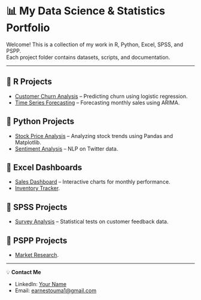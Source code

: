 # 📊 My Data Science & Statistics Portfolio

Welcome! This is a collection of my work in R, Python, Excel, SPSS, and PSPP.  
Each project folder contains datasets, scripts, and documentation.

---

## 🔹 R Projects
- [Customer Churn Analysis](R-Projects/customer-churn/) – Predicting churn using logistic regression.
- [Time Series Forecasting](R-Projects/time-series/) – Forecasting monthly sales using ARIMA.

## 🔹 Python Projects
- [Stock Price Analysis](Python-Projects/stock-analysis/) – Analyzing stock trends using Pandas and Matplotlib.
- [Sentiment Analysis](Python-Projects/sentiment-analysis/) – NLP on Twitter data.

## 🔹 Excel Dashboards
- [Sales Dashboard](Excel-Dashboards/sales-dashboard.xlsx) – Interactive charts for monthly performance.
- [Inventory Tracker](Excel-Dashboards/inventory-tracker.xlsx).

## 🔹 SPSS Projects
- [Survey Analysis](SPSS-Projects/survey-analysis.sav) – Statistical tests on customer feedback data.

## 🔹 PSPP Projects
- [Market Research](PSPP-Projects/market-research.sps).

---

💡 **Contact Me**
- LinkedIn: [Your Name](https://linkedin.com/in/yourprofile)
- Email: earnestouma1@gmail.com 
